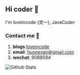 ## Hi coder 👋 
I'm loveincode (灵一), JavaCoder

### Contact me 📱

1. **blogs**:[loveincode](https://www.cnblogs.com/loveincode/)
2. **email**: huonevan@gmail.com
3. **wechat**: 9088584


![Github Stats](https://github-readme-stats.vercel.app/api?username=loveincode&show_icons=true&theme=dark)
